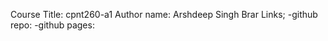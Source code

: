 Course Title: cpnt260-a1
Author name: Arshdeep Singh Brar
Links; 
    -github repo:
    -github pages:
